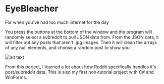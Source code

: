 # EyeBleacher
For when you've had too much internet for the day

You press the buttons at the bottom of the window and the program will randomly select a subreddit to pull JSON data from.
From the JSON data, it will filter out any posts that aren't .jpg images. Then it will clean the arrays of any null elements,
and choose a random post to show you.

![alt text](https://github.com/rytrotter/EyeBleacher/blob/master/Eyebleacher_MainStart.png)


From this porject, I learned a lot about how Reddit specifically handles it's post/subreddit data. This is also my first non-tutorial project
with C# and WinForms.
